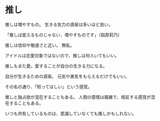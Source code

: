 # 推し

推しは増やすもの。
生きる気力の源泉は多いほど良い。

「推しは変えるものじゃない、増やすものです」（指原莉乃）

推しは信仰や敬虔さと近い。
無私。

アイドルは恋愛対象ではないので、推しは何人いてもいい。

推しもまた愛。愛することが自分の生きる力になる。

自分が生きるための源泉。
元気や勇気をもらえるだけでもいい。

その名の通り、「知ってほしい」という感覚。

推しと独占欲が混在することもある。
人間の感情は複雑で、相反する感覚が混在することもある。

いつも共有しているものは、意識していなくても推しかもしれない。
